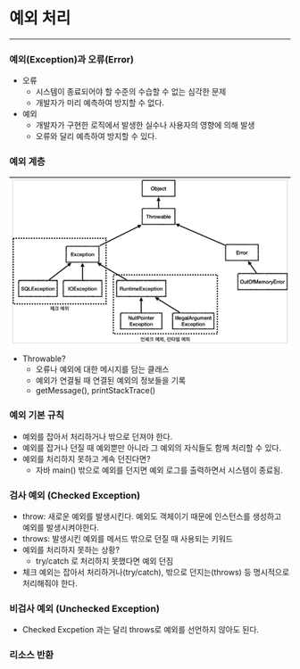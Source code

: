 # 예외 처리

---

### 예외(Exception)과 오류(Error)
- 오류
  - 시스템이 종료되어야 할 수준의 수습할 수 없는 심각한 문제
  - 개발자가 미리 예측하여 방지할 수 없다.
- 예외
  - 개발자가 구현한 로직에서 발생한 실수나 사용자의 영향에 의해 발생
  - 오류와 달리 예측하여 방지할 수 있다.

### 예외 계층
![img.png](img/예외계층.png)
- Throwable?
  - 오류나 예외에 대한 메시지를 담는 클래스
  - 예외가 연결될 때 연결된 예외의 정보들을 기록
  - getMessage(), printStackTrace()

### 예외 기본 규칙
- 예외를 잡아서 처리하거나 밖으로 던져야 한다.
- 예외를 잡거나 던질 때 예외뿐만 아니라 그 예외의 자식들도 함께 처리할 수 있다.
- 예외를 처리하지 못하고 계속 던진다면?
  - 자바 main() 밖으로 예외를 던지면 예외 로그를 출력하면서 시스템이 종료됨.

### 검사 예외 (Checked Exception)
- throw: 새로운 예외를 발생시킨다. 예외도 객체이기 때문에 인스턴스를 생성하고 예외를 발생시켜야한다.
- throws: 발생시킨 예외를 메서드 밖으로 던질 때 사용되는 키워드
- 예외를 처리하지 못하는 상황?
  - try/catch 로 처리하지 못했다면 예외 던짐
- 체크 예외는 잡아서 처리하거나(try/catch), 밖으로 던지는(throws) 등 명시적으로 처리해줘야 한다.

### 비검사 예외 (Unchecked Exception)
- Checked Excpetion 과는 달리 throws로 예외를 선언하지 않아도 된다.

### 리소스 반환